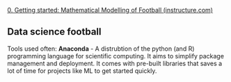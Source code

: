 [0. Getting started: Mathematical Modelling of Football (instructure.com)](https://uppsala.instructure.com/courses/28112/pages/0-getting-started)

## Data science football

Tools used often: 
**Anaconda** - A distrubtion of the python (and R) programming language for scientific computing. It aims to simplify package management and deployment. It comes with pre-built libraries that saves a lot of time for projects like ML to get started quickly. 


